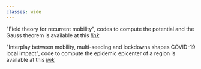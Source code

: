 ```yaml
---
classes: wide
---
```


"Field theory for recurrent mobility", codes to compute the potential and the Gauss theorem is available at this [*link*](https://github.com/mattiamazzoli/FieldTheory)

"Interplay between mobility, multi-seeding and lockdowns shapes COVID-19 local impact", code to compute the epidemic epicenter of a region is available at this [*link*](https://github.com/mattiamazzoli/EpiCenter)

